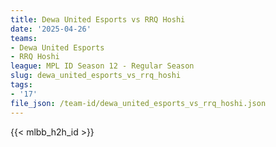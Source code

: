 ```yaml
---
title: Dewa United Esports vs RRQ Hoshi
date: '2025-04-26'
teams:
- Dewa United Esports
- RRQ Hoshi
league: MPL ID Season 12 - Regular Season
slug: dewa_united_esports_vs_rrq_hoshi
tags:
- '17'
file_json: /team-id/dewa_united_esports_vs_rrq_hoshi.json
---
```


{{< mlbb_h2h_id >}}
